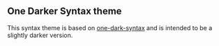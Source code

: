 ## One Darker Syntax theme

This syntax theme is based on [one-dark-syntax](https://atom.io/themes/one-dark-syntax) and is intended to be a slightly darker version.
